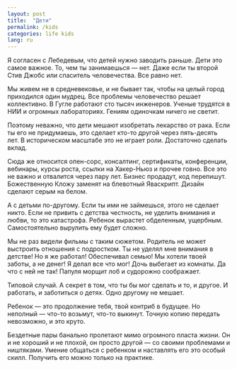 ```yaml
---
layout: post
title:  "Дети"
permalink: /kids
categories: life kids
lang: ru
---
```


Я согласен с Лебедевым, что детей нужно заводить раньше. Дети это самое
важное. То, чем ты занимаешься — нет. Даже если ты второй Стив Джобс или
спаситель человечества. Все равно нет.

Мы живем не в средневековье, и не бывает так, чтобы на целый город приходился
один мудрец. Все проблемы человечество решает коллективно. В Гугле работают сто
тысяч инженеров. Ученые трудятся в НИИ и огромных лабораториях. Гениям одиночкам
ничего не светит.

Поэтому неважно, что дети мешают изобретать лекарство от рака. Если ты его не
придумаешь, это сделает кто-то другой через пять-десять лет. В историческом
масштабе это не играет роли. Достаточно сделать вклад.

Сюда же относится опен-сорс, консалтинг, сертификаты, конференции, вебинары,
курсы роста, ссылки на Хакер-Ньюз и прочее говно. Все это не важно и отвалится
через пару лет. Бизнес продадут, код перепишут. Божественную Кложу заменят на
блевотный Яваскрипт. Дизайн сделают серым на белом.

А с детьми по-другому. Если ты ими не займешься, этого не сделает никто. Если не
привить с детства честность, не уделить внимания и любви, то это
катастрофа. Ребенок вырастет обделенным, ущербным. Самостоятельно вырулить ему
будет сложно.

Мы не раз видели фильмы с таким сюжетом. Родитель не может выстроить отношения с
подростком. Ты не уделял мне внимания в детстве! Но я же работал! Обеспечивал
семью! Мы хотели твоей заботы, а не денег! Я делал все что мог! Дочь выбегает из
комнаты. Да что с ней не так! Папуля морщит лоб и судорожно соображает.

Типовой случай. А секрет в том, что ты бы мог сделать и то, и другое. И
работать, и заботиться о детях. Одно другому не мешает.

Ребенок — это продолжение тебя, твой контриб в будущее. Но неполный — что-то
возьмут, что-то выкинут. Точную копию передать невозможно, и это круто.

Бездетные пары банально пролетают мимо огромного пласта жизни. Он и не хороший и
не плохой, он просто другой — со своими проблемами и ништяками. Умение общаться
с ребенком и наставлять его это особый скилл. Получить его можно только на
практике.
